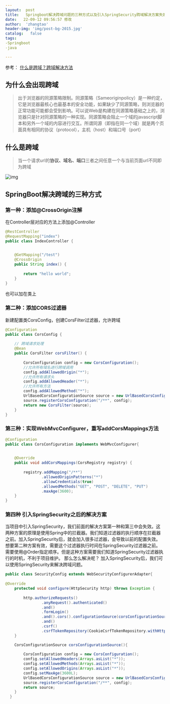 ```yaml
---
layout:  post
title:   Springboot解决跨域问题的三种方式以及引入SpringSecurity跨域解决方案失效的情况
date:   22-09-12 09:56:57 修改
author:  'zhangtao'
header-img: 'img/post-bg-2015.jpg'
catalog:   false
tags:
-Springboot
-java

---
```



参考： [什么是跨域？跨域解决方法](https://blog.csdn.net/qq_38128179/article/details/84956552)

## 为什么会出现跨域

>出于浏览器的同源策略限制。同源策略（Sameoriginpolicy）是一种约定，它是浏览器最核心也最基本的安全功能，如果缺少了同源策略，则浏览器的正常功能可能都会受到影响。可以说Web是构建在同源策略基础之上的，浏览器只是针对同源策略的一种实现。同源策略会阻止一个域的javascript脚本和另外一个域的内容进行交互。所谓同源（即指在同一个域）就是两个页面具有相同的协议（protocol），主机（host）和端口号（port）

## 什么是跨域

>当一个请求url的<strong>协议、域名、端口</strong>三者之间任意一个与当前页面url不同即为跨域


![img](https://img-blog.csdnimg.cn/img_convert/597a6e9d6370ad20c44814bd503e907f.png)

## SpringBoot解决跨域的三种方式

### 第一种：添加@CrossOrigin注解

在Controller层对应的方法上添加@Controller

```java
@RestController
@RequestMapping("index")
public class IndexController {
   

    @GetMapping("/test")
    @CrossOrigin
    public String index() {
   
        return "hello world";
    }
}
```

也可以加在类上

### 第二种：添加CORS过滤器

新建配置类CorsConfig，创建CorsFilter过滤器，允许跨域

```java
@Configuration
public class CorsConfig {
   
    // 跨域请求处理
    @Bean
    public CorsFilter corsFilter() {
   
        CorsConfiguration config = new CorsConfiguration();
        //允许所有域名进行跨域调用
        config.addAllowedOrigin("*");
        //允许所有请求头
        config.addAllowedHeader("*");
        //允许所有方法
        config.addAllowedMethod("*");
        UrlBasedCorsConfigurationSource source = new UrlBasedCorsConfigurationSource();
        source.registerCorsConfiguration("/**", config);
        return new CorsFilter(source);
    }
}
```

### 第三种：实现WebMvcConfigurer，重写addCorsMappings方法

```java
@Configuration
public class CorsConfiguration implements WebMvcConfigurer{
   

    @Override
    public void addCorsMappings(CorsRegistry registry) {
   
        registry.addMapping("/**")
                .allowedOriginPatterns("*")
                .allowCredentials(true)
                .allowedMethods("GET", "POST", "DELETE", "PUT")
                .maxAge(3600);
    }
}
```

### 第四种 引入SpringSecurity之后的解决方案

当项目中引入SpringSecurity，我们前面的解决方案第一种和第三中会失效。这两种方案的原理是使用Spring中的拦截器。我们知道过滤器的执行顺序在拦截器之前。加入SpringSecurity后，就会加入很多过滤器，会导致以前的配置失效。想要第二种方案有效，需要这个过滤器执行时间在SpringSecurity过滤器之前。需要使用@Order指定顺序。但是这种方案需要我们知道SpringSecurity过滤器执行的时机，不利于项目维护。 那么怎么解决呢？ 加入SpringSecurity后，我们可以使用SpringSecurity来解决跨域问题。

```java
public class SecurityConfig extends WebSecurityConfigurerAdapter{
   
@Override
    protected void configure(HttpSecurity http) throws Exception {
   
        http.authorizeRequests()
                .anyRequest().authenticated()
                .and()
                .formLogin()
                .and().cors().configurationSource(corsConfigurationSource())
                .and()
                .csrf()
                .csrfTokenRepository(CookieCsrfTokenRepository.withHttpOnlyFalse());//将csrf令牌存储在cookie中 允许cookie前端获取
    }

    CorsConfigurationSource corsConfigurationSource(){
   
        CorsConfiguration config = new CorsConfiguration();
        config.setAllowedHeaders(Arrays.asList("*"));
        config.setAllowedMethods(Arrays.asList("*"));
        config.setAllowedOrigins(Arrays.asList("*"));
        config.setMaxAge(3600L);
        UrlBasedCorsConfigurationSource source = new UrlBasedCorsConfigurationSource();
        source.registerCorsConfiguration("/**", config);
        return source;
    }
  }
```

